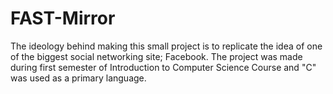 # FAST-Mirror
The ideology behind making this small project is to replicate the idea of one of the biggest social networking site; Facebook. The project was made during first semester of Introduction to Computer Science Course and "C" was used as a primary language.
